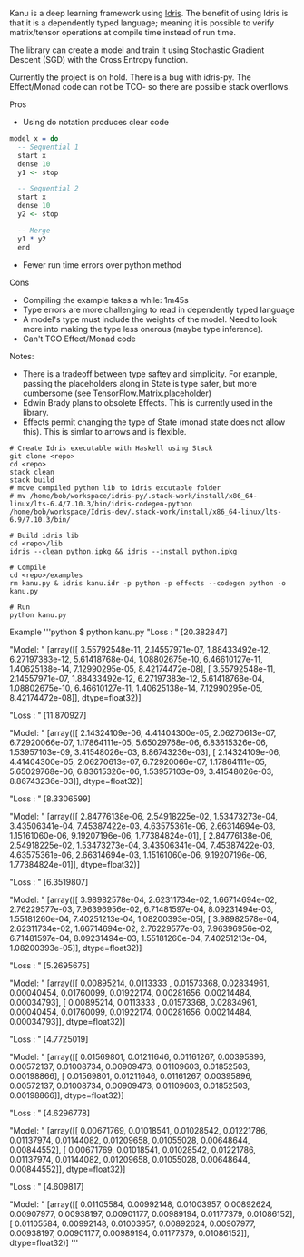 Kanu is a deep learning framework using [Idris](http://www.idris-lang.org/). The benefit of using Idris is that it is a dependently typed language; meaning it is possible to verify matrix/tensor operations at compile time instead of run time.

The library can create a model and train it using Stochastic Gradient Descent (SGD) with the Cross Entropy function.

Currently the project is on hold. There is a bug with idris-py. The Effect/Monad code can not be TCO- so there are possible stack overflows. 

Pros
 * Using do notation produces clear code
```Idris
model x = do
  -- Sequential 1
  start x
  dense 10
  y1 <- stop

  -- Sequential 2
  start x
  dense 10
  y2 <- stop

  -- Merge
  y1 * y2
  end
```
 * Fewer run time errors over python method


Cons
 * Compiling the example takes a while: 1m45s
 * Type errors are more challenging to read in dependently typed language
 * A model's type must include the weights of the model. Need to look more into making the type less onerous (maybe type inference).
 * Can't TCO Effect/Monad code

Notes:
 * There is a tradeoff between type saftey and simplicity. For example, passing the placeholders along in State is type safer, but more cumbersome (see TensorFlow.Matrix.placeholder)
 * Edwin Brady plans to obsolete Effects. This is currently used in the library.
 * Effects permit changing the type of State (monad state does not allow this). This is simlar to arrows and is flexible.

```shell
# Create Idris executable with Haskell using Stack
git clone <repo>
cd <repo>
stack clean
stack build
# move compiled python lib to idris excutable folder
# mv /home/bob/workspace/idris-py/.stack-work/install/x86_64-linux/lts-6.4/7.10.3/bin/idris-codegen-python /home/bob/workspace/Idris-dev/.stack-work/install/x86_64-linux/lts-6.9/7.10.3/bin/

# Build idris lib
cd <repo>/lib
idris --clean python.ipkg && idris --install python.ipkg

# Compile
cd <repo>/examples
rm kanu.py & idris kanu.idr -p python -p effects --codegen python -o kanu.py

# Run
python kanu.py
```

Example
'''python
$ python kanu.py
"Loss : "
[20.382847]

"Model: "
[array([[  3.55792548e-11,   2.14557971e-07,   1.88433492e-12,
          6.27197383e-12,   5.61418768e-04,   1.08802675e-10,
          6.46610127e-11,   1.40625138e-14,   7.12990295e-05,
          8.42174472e-08],
       [  3.55792548e-11,   2.14557971e-07,   1.88433492e-12,
          6.27197383e-12,   5.61418768e-04,   1.08802675e-10,
          6.46610127e-11,   1.40625138e-14,   7.12990295e-05,
          8.42174472e-08]], dtype=float32)]

"Loss : "
[11.870927]

"Model: "
[array([[  2.14324109e-06,   4.41404300e-05,   2.06270613e-07,
          6.72920066e-07,   1.17864111e-05,   5.65029768e-06,
          6.83615326e-06,   1.53957103e-09,   3.41548026e-03,
          8.86743236e-03],
       [  2.14324109e-06,   4.41404300e-05,   2.06270613e-07,
          6.72920066e-07,   1.17864111e-05,   5.65029768e-06,
          6.83615326e-06,   1.53957103e-09,   3.41548026e-03,
          8.86743236e-03]], dtype=float32)]

"Loss : "
[8.3306599]

"Model: "
[array([[  2.84776138e-06,   2.54918225e-02,   1.53473273e-04,
          3.43506341e-04,   7.45387422e-03,   4.63575361e-06,
          2.66314694e-03,   1.15161060e-06,   9.19207196e-06,
          1.77384824e-01],
       [  2.84776138e-06,   2.54918225e-02,   1.53473273e-04,
          3.43506341e-04,   7.45387422e-03,   4.63575361e-06,
          2.66314694e-03,   1.15161060e-06,   9.19207196e-06,
          1.77384824e-01]], dtype=float32)]

"Loss : "
[6.3519807]

"Model: "
[array([[  3.98982578e-04,   2.62311734e-02,   1.66714694e-02,
          2.76229577e-03,   7.96396956e-02,   6.71481597e-04,
          8.09231494e-03,   1.55181260e-04,   7.40251213e-04,
          1.08200393e-05],
       [  3.98982578e-04,   2.62311734e-02,   1.66714694e-02,
          2.76229577e-03,   7.96396956e-02,   6.71481597e-04,
          8.09231494e-03,   1.55181260e-04,   7.40251213e-04,
          1.08200393e-05]], dtype=float32)]

"Loss : "
[5.2695675]

"Model: "
[array([[ 0.00895214,  0.0113333 ,  0.01573368,  0.02834961,  0.00040454,
         0.01760099,  0.01922174,  0.00281656,  0.00214484,  0.00034793],
       [ 0.00895214,  0.0113333 ,  0.01573368,  0.02834961,  0.00040454,
         0.01760099,  0.01922174,  0.00281656,  0.00214484,  0.00034793]], dtype=float32)]

"Loss : "
[4.7725019]

"Model: "
[array([[ 0.01569801,  0.01211646,  0.01161267,  0.00395896,  0.00572137,
         0.01008734,  0.00909473,  0.01109603,  0.01852503,  0.00198866],
       [ 0.01569801,  0.01211646,  0.01161267,  0.00395896,  0.00572137,
         0.01008734,  0.00909473,  0.01109603,  0.01852503,  0.00198866]], dtype=float32)]

"Loss : "
[4.6296778]

"Model: "
[array([[ 0.00671769,  0.01018541,  0.01028542,  0.01221786,  0.01137974,
         0.01144082,  0.01209658,  0.01055028,  0.00648644,  0.00844552],
       [ 0.00671769,  0.01018541,  0.01028542,  0.01221786,  0.01137974,
         0.01144082,  0.01209658,  0.01055028,  0.00648644,  0.00844552]], dtype=float32)]

"Loss : "
[4.609817]

"Model: "
[array([[ 0.01105584,  0.00992148,  0.01003957,  0.00892624,  0.00907977,
         0.00938197,  0.00901177,  0.00989194,  0.01177379,  0.01086152],
       [ 0.01105584,  0.00992148,  0.01003957,  0.00892624,  0.00907977,
         0.00938197,  0.00901177,  0.00989194,  0.01177379,  0.01086152]], dtype=float32)]
'''